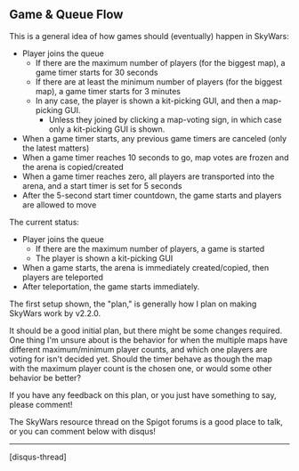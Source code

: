 Game & Queue Flow
-----------------

This is a general idea of how games should (eventually) happen in SkyWars:

- Player joins the queue
  - If there are the maximum number of players (for the biggest map), a game timer starts for 30 seconds
  - If there are at least the minimum number of players (for the biggest map), a game timer starts for 3 minutes
  - In any case, the player is shown a kit-picking GUI, and then a map-picking GUI.
    - Unless they joined by clicking a map-voting sign, in which case only a kit-picking GUI is shown.
- When a game timer starts, any previous game timers are canceled (only the latest matters)
- When a game timer reaches 10 seconds to go, map votes are frozen and the arena is copied/created
- When a game timer reaches zero, all players are transported into the arena, and a start timer is set for 5 seconds
- After the 5-second start timer countdown, the game starts and players are allowed to move

The current status:

- Player joins the queue
  - If there are the maximum number of players, a game is started
  - The player is shown a kit-picking GUI
- When a game starts, the arena is immediately created/copied, then players are teleported
- After teleportation, the game starts immediately.


The first setup shown, the "plan," is generally how I plan on making SkyWars work by v2.2.0.

It should be a good initial plan, but there might be some changes required. One thing I'm unsure about is the behavior for when the multiple maps have different maximum/minimum player counts, and which one players are voting for isn't decided yet. Should the timer behave as though the map with the maximum player count is the chosen one, or would some other behavior be better?

If you have any feedback on this plan, or you just have something to say, please comment!

The SkyWars resource thread on the Spigot forums is a good place to talk, or you can comment below with disqus!

---

[disqus-thread]
